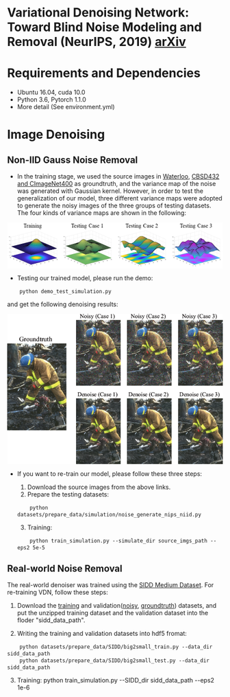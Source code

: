 # Variational Denoising Network: Toward Blind Noise Modeling and Removal (NeurIPS, 2019) [arXiv](https://arxiv.org/pdf/1908.11314v2.pdf)
# Requirements and Dependencies
* Ubuntu 16.04, cuda 10.0
* Python 3.6, Pytorch 1.1.0
* More detail (See environment.yml)

# Image Denoising
## Non-IID Gauss Noise Removal
* In the training stage, we used the source images in [Waterloo](https://ece.uwaterloo.ca/~k29ma/exploration/),
[CBSD432 and CImageNet400](https://drive.google.com/folderview?id=0B-_yeZDtQSnobXIzeHV5SjY5NzA&usp=sharing) as groundtruth,
and the variance map of the noise was generated with Gaussian kernel. However, in order to test the generalization of our model,
three different variance maps were adopted to generate the noisy images of the three groups of testing datasets. The four kinds
of variance maps are shown in the following:

<img src="./figs/sigmaMap.png" align=center />

* Testing our trained model, please run the demo:
```
    python demo_test_simulation.py
```
  and get the following denoising results:

<img src="./figs/simulation.png" align=center />

* If you want to re-train our model, please follow these three steps:

    1. Download the source images from the above links.
    2. Prepare the testing datasets:
    ```
        python datasets/prepare_data/simulation/noise_generate_nips_niid.py
    ```
    3. Training:
    ```
        python train_simulation.py --simulate_dir source_imgs_path --eps2 5e-5
    ```

## Real-world Noise Removal

The real-world denoiser was trained using the [SIDD Medium Dataset](https://www.eecs.yorku.ca/~kamel/sidd/dataset.php). For re-training VDN, follow these steps:
1. Download the [training](ftp://sidd_user:sidd_2018@130.63.97.225/SIDD_Medium_Srgb.zip) and validation([noisy](ftp://sidd_user:sidd_2018@130.63.97.225/SIDD_Blocks/ValidationNoisyBlocksSrgb.mat), [groundtruth](ftp://sidd_user:sidd_2018@130.63.97.225/SIDD_Blocks/ValidationGtBlocksSrgb.mat)) datasets, and put the unzipped training
dataset and the validation dataset into the floder "sidd_data_path".

2. Writing the training and validation datasets into hdf5 fromat:
```
    python datasets/prepare_data/SIDD/big2small_train.py --data_dir sidd_data_path
    python datasets/prepare_data/SIDD/big2small_test.py --data_dir sidd_data_path
```
3. Training:
    python train_simulation.py --SIDD_dir sidd_data_path --eps2 1e-6

